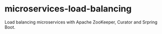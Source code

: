 microservices-load-balancing
============================

Load balancing microservices with Apache ZooKeeper, Curator and Srpring Boot.

